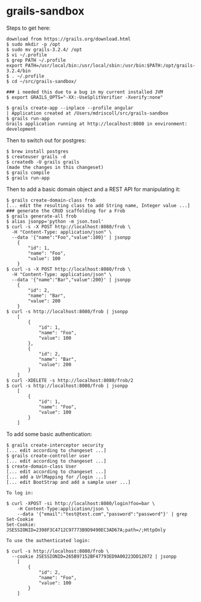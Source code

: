 # grails-sandbox

Steps to get here:

    download from https://grails.org/download.html
    $ sudo mkdir -p /opt
    $ sudo mv grails-3.2.4/ /opt
    $ vi ~/.profile
    $ grep PATH ~/.profile
    export PATH=/usr/local/bin:/usr/local/sbin:/usr/bin:$PATH:/opt/grails-3.2.4/bin
    $ . ~/.profile
    $ cd ~/src/grails-sandbox/

    ### i needed this due to a bug in my current installed JVM
    $ export GRAILS_OPTS="-XX:-UseSplitVerifier -Xverify:none"

    $ grails create-app --inplace --profile angular
    | Application created at /Users/mdriscoll/src/grails-sandbox
    $ grails run-app
    Grails application running at http://localhost:8080 in environment: development

Then to switch out for postgres:

    $ brew install postgres
    $ createuser grails -d
    $ createdb -U grails grails
    (made the changes in this changeset)
    $ grails compile
    $ grails run-app

Then to add a basic domain object and a REST API for manipulating it:

    $ grails create-domain-class frob
    [... edit the resulting class to add String name, Integer value ...]
    ### generate the CRUD scaffolding for a Frob
    $ grails generate-all frob
    $ alias jsonpp='python -m json.tool'
    $ curl -s -X POST http://localhost:8080/frob \
      -H "Content-Type: application/json" \
      --data '{"name":"Foo","value":100}' | jsonpp
        {
            "id": 1,
            "name": "Foo",
            "value": 100
        }
    $ curl -s -X POST http://localhost:8080/frob \
      -H "Content-Type: application/json" \
      --data '{"name":"Bar","value":200}' | jsonpp
        {
            "id": 2,
            "name": "Bar",
            "value": 200
        }
    $ curl -s http://localhost:8080/frob | jsonpp
        [
            {
                "id": 1,
                "name": "Foo",
                "value": 100
            },
            {
                "id": 2,
                "name": "Bar",
                "value": 200
            }
        ]
    $ curl -XDELETE -s http://localhost:8080/frob/2
    $ curl -s http://localhost:8080/frob | jsonpp
        [
            {
                "id": 1,
                "name": "Foo",
                "value": 100
            }
        ]

To add some basic authentication:

    $ grails create-interceptor security
    [... edit according to changeset ...]
    $ grails create-controller user
    [... edit according to changeset ...]
    $ create-domain-class User
    [... edit according to changeset ...]
    [... add a UrlMapping for /login ...]
    [... edit BootStrap and add a sample user ...]

    To log in:

    $ curl -XPOST -si http://localhost:8080/login?foo=bar \
        -H Content-Type:application/json \
        --data '{"email":"test@test.com","password":"password"}' | grep Set-Cookie
    Set-Cookie: JSESSIONID=2398F3C4712C97773B9D9490EC3AD67A;path=/;HttpOnly

    To use the authenticated login:

    $ curl -s http://localhost:8080/frob \
      --cookie JSESSIONID=265B97152BF47793ED9A00223DD12072 | jsonpp
        [
            {
                "id": 2,
                "name": "Foo",
                "value": 100
            }
        ]
